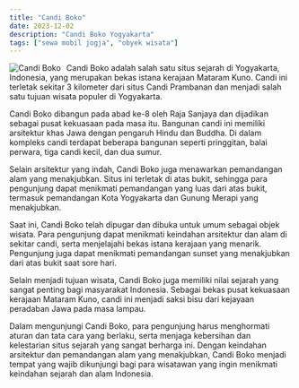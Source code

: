 ```yaml
---
title: "Candi Boko"
date: 2023-12-02
description: "Candi Boko Yogyakarta" 
tags: ["sewa mobil jogja", "obyek wisata"]
---
```


<img src="https://aceapugtar.cloudimg.io/gigitdemo.my.id/Candi%20Boko.jpg?w=200&radius=15&force_format=png&"
     alt="Candi Boko"
     style="float: left; margin-right: 10px;" />

Candi Boko adalah salah satu situs sejarah di Yogyakarta, Indonesia, yang merupakan bekas istana kerajaan Mataram Kuno. Candi ini terletak sekitar 3 kilometer dari situs Candi Prambanan dan menjadi salah satu tujuan wisata populer di Yogyakarta.

Candi Boko dibangun pada abad ke-8 oleh Raja Sanjaya dan dijadikan sebagai pusat kekuasaan pada masa itu. Bangunan candi ini memiliki arsitektur khas Jawa dengan pengaruh Hindu dan Buddha. Di dalam kompleks candi terdapat beberapa bangunan seperti pringgitan, balai perwara, tiga candi kecil, dan dua sumur.

Selain arsitektur yang indah, Candi Boko juga menawarkan pemandangan alam yang menakjubkan. Situs ini terletak di atas bukit, sehingga para pengunjung dapat menikmati pemandangan yang luas dari atas bukit, termasuk pemandangan Kota Yogyakarta dan Gunung Merapi yang menakjubkan.

Saat ini, Candi Boko telah dipugar dan dibuka untuk umum sebagai objek wisata. Para pengunjung dapat menikmati keindahan arsitektur dan alam di sekitar candi, serta menjelajahi bekas istana kerajaan yang menarik. Pengunjung juga dapat menikmati pemandangan sunset yang menakjubkan dari atas bukit saat sore hari.

Selain menjadi tujuan wisata, Candi Boko juga memiliki nilai sejarah yang sangat penting bagi masyarakat Indonesia. Sebagai bekas pusat kekuasaan kerajaan Mataram Kuno, candi ini menjadi saksi bisu dari kejayaan peradaban Jawa pada masa lampau.

Dalam mengunjungi Candi Boko, para pengunjung harus menghormati aturan dan tata cara yang berlaku, serta menjaga kebersihan dan kelestarian situs sejarah yang sangat berharga ini. Dengan keindahan arsitektur dan pemandangan alam yang menakjubkan, Candi Boko menjadi tempat yang wajib dikunjungi bagi para wisatawan yang ingin menikmati keindahan sejarah dan alam Indonesia.
